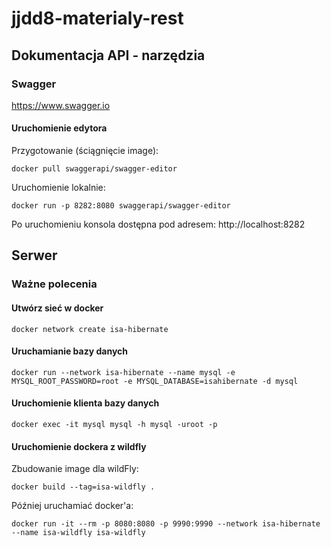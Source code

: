 # jjdd8-materialy-rest


## Dokumentacja API - narzędzia

### Swagger

https://www.swagger.io

#### Uruchomienie edytora

Przygotowanie (ściągnięcie image):
```
docker pull swaggerapi/swagger-editor
```

Uruchomienie lokalnie:
```
docker run -p 8282:8080 swaggerapi/swagger-editor
```
Po uruchomieniu konsola dostępna pod adresem: http://localhost:8282

## Serwer

### Ważne polecenia

#### Utwórz sieć w docker

```shell script
docker network create isa-hibernate
```

#### Uruchamianie bazy danych

```shell script
docker run --network isa-hibernate --name mysql -e MYSQL_ROOT_PASSWORD=root -e MYSQL_DATABASE=isahibernate -d mysql
```

#### Uruchomienie klienta bazy danych

```shell script
docker exec -it mysql mysql -h mysql -uroot -p
```

#### Uruchomienie dockera z wildfly

Zbudowanie image dla wildFly:
```shell script
docker build --tag=isa-wildfly .
```

Później uruchamiać docker'a:
```shell script
docker run -it --rm -p 8080:8080 -p 9990:9990 --network isa-hibernate --name isa-wildfly isa-wildfly
```

